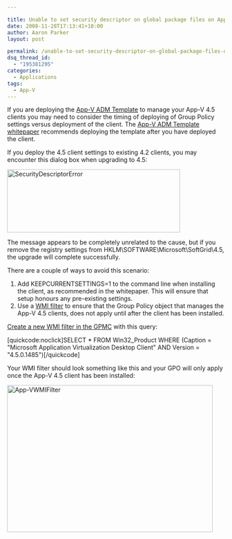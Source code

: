 ```yaml
---

title: Unable to set security descriptor on global package files on App-V client upgrade
date: 2008-11-28T17:13:41+10:00
author: Aaron Parker
layout: post

permalink: /unable-to-set-security-descriptor-on-global-package-files-on-app-v-client-upgrade/
dsq_thread_id:
  - "195381295"
categories:
  - Applications
tags:
  - App-V
---
```

If you are deploying the [App-V ADM Template](http://go.microsoft.com/fwlink/?LinkId=121835) to manage your App-V 4.5 clients you may need to consider the timing of deploying of Group Policy settings versus deployment of the client. The [App-V ADM Template whitepaper](http://download.microsoft.com/download/F/7/8/F784A197-73BE-48FF-83DA-4102C05A6D44/App-V_ADM_Template.docx) recommends deploying the template after you have deployed the client.

If you deploy the 4.5 client settings to existing 4.2 clients, you may encounter this dialog box when upgrading to 4.5:

<img style="display: inline" title="SecurityDescriptorError" src="{{site.baseurl}}/media/2008/11/securitydescriptorerror.png" border="0" alt="SecurityDescriptorError" width="400" height="146" /> 

The message appears to be completely unrelated to the cause, but if you remove the registry settings from HKLM\SOFTWARE\Microsoft\SoftGrid\4.5, the upgrade will complete successfully.

There are a couple of ways to avoid this scenario:

  1. Add KEEPCURRENTSETTINGS=1 to the command line when installing the client, as recommended in the whitepaper. This will ensure that setup honours any pre-existing settings.
  2. Use a [WMI filter](http://technet.microsoft.com/en-us/library/cc779036.aspx) to ensure that the Group Policy object that manages the App-V 4.5 clients, does not apply until after the client has been installed.

[Create a new WMI filter in the GPMC](http://technet.microsoft.com/en-us/library/cc780416.aspx) with this query:

[quickcode:noclick]SELECT * FROM Win32_Product WHERE (Caption = "Microsoft Application Virtualization Desktop Client" AND Version = "4.5.0.1485")[/quickcode]

Your WMI filter should look something like this and your GPO will only apply once the App-V 4.5 client has been installed:

<img style="display: inline" title="App-VWMIFilter" src="{{site.baseurl}}/media/2008/11/appvwmifilter.png" border="0" alt="App-VWMIFilter" width="476" height="340" />